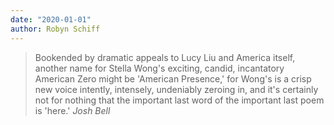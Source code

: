 ```yaml
---
date: "2020-01-01"
author: Robyn Schiff
---
```


> Bookended by dramatic appeals to Lucy Liu and America itself, another name for Stella Wong's exciting, candid, incantatory American Zero might be 'American Presence,' for Wong's is a crisp new voice intently, intensely, undeniably zeroing in, and it's certainly not for nothing that the important last word of the important last poem is 'here.'
> <cite>Josh Bell</cite>